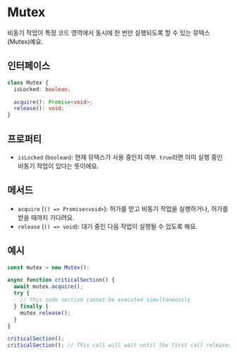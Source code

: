 # Mutex

비동기 작업이 특정 코드 영역에서 동시에 한 번만 실행되도록 할 수 있는 뮤텍스(Mutex)예요.

## 인터페이스

```typescript
class Mutex {
  isLocked: boolean;

  acquire(): Promise<void>;
  release(): void;
}
```

## 프로퍼티

- `isLocked` (`boolean`): 현재 뮤텍스가 사용 중인지 여부. `true`라면 이미 실행 중인 비동기 작업이 있다는 뜻이에요.

## 메서드

- `acquire` (`() => Promise<void>`): 허가를 받고 비동기 작업을 실행하거나, 허가를 받을 때까지 기다려요.
- `release` (`() => void`): 대기 중인 다음 작업이 실행될 수 있도록 해요.

## 예시

```typescript
const mutex = new Mutex();

async function criticalSection() {
  await mutex.acquire();
  try {
    // This code section cannot be executed simultaneously
  } finally {
    mutex.release();
  }
}

criticalSection();
criticalSection(); // This call will wait until the first call releases the mutex.
```
